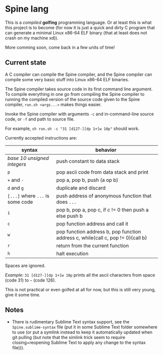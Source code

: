 
# Spine lang

This is a *compiled* **golfing** programming language. Or at least this is what this project is to become (for now it is just a quick and dirty C program that can generate a minimal Linux x86-64 ELF binary (that at least does not crash on my machine xd)).

More comming soon, come back in a few units of time!

## Current state

A C compiler can compile the Spine compiler, and the Spine compiler can compile some very basic stuff into Linux x86-64 ELF binaries.

The Spine compiler takes source code in its first command line argument. To compile everything in one go from compiling the Spine compiler to running the compiled version of the source code given to the Spine compiler, `run.sh <args...>` makes things easier.

Invoke the Spine compiler with arguments `-c` and in-command-line source code, or `-f` and path to source file.

For example, `sh run.sh -c "31 [d127-][dp 1+]w 10p"` should work.

Currently accepted instructions are:

syntax | behavior
------ | --------
*base 10 unsigned integers* | push constant to data stack
`p` | pop ascii code from data stack and print
`+` and `-` | pop a, pop b, push (a op b)
`d` and `g` | duplicate and discard
`[...]` where `...` is some code | push address of anonymous function that does `...`
`i` | pop b, pop a, pop c, if c != 0 then push a else push b
`c` | pop function address and call it
`w` | pop function address b, pop function address c, while(call c, pop != 0){call b}
`r` | return from the current function
`h` | halt execution

Spaces are ignored.

*Example:* `31 [d127-][dp 1+]w 10p` prints all the ascii characters from space (code 31) to `~` (code 126).

This is not practical or even golfed at all for now, but this is still very young, give it some time.

## Notes

- There is rudimentary Sublime Text syntax support, see the `Spine.sublime-syntax` file (put it in some Sublime Text folder somewhere to use (or put a symlink instead to keep it automatically updated when git pulling (but note that the simlink trick seem to require closing+reopening Sublime Text to apply any change to the syntax file))).
